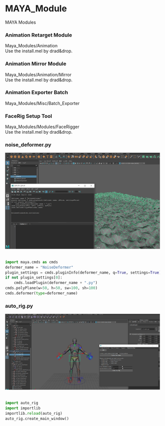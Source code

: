 # MAYA_Module
MAYA Modules

### Animation Retarget Module
Maya_Modules/Animation\
Use the install.mel by drad&drop.

### Animation Mirror Module
Maya_Modules/Animation/Mirror\
Use the install.mel by drad&drop.

### Animation Exporter Batch
Maya_Modules/Misc/Batch_Exporter

### FaceRig Setup Tool
Maya_Modules/Modules/FaceRigger\
Use the install.mel by drad&drop.

### noise_deformer.py
![deformer](Demo/NoiseDeformer.png)
```python

import maya.cmds as cmds
deformer_name = "NoiseDeformer"
plugin_settings = cmds.pluginInfo(deformer_name, q=True, settings=True)
if not plugin_settings[0]:
    cmds.loadPlugin(deformer_name + ".py")
cmds.polyPlane(w=50, h=50, sw=100, sh=100)
cmds.deformer(type=deformer_name)

```

### auto_rig.py
![auto_rig](Demo/Rigging_Tool.png)
```python

import auto_rig
import importlib
importlib.reload(auto_rig)
auto_rig.create_main_window()

```

